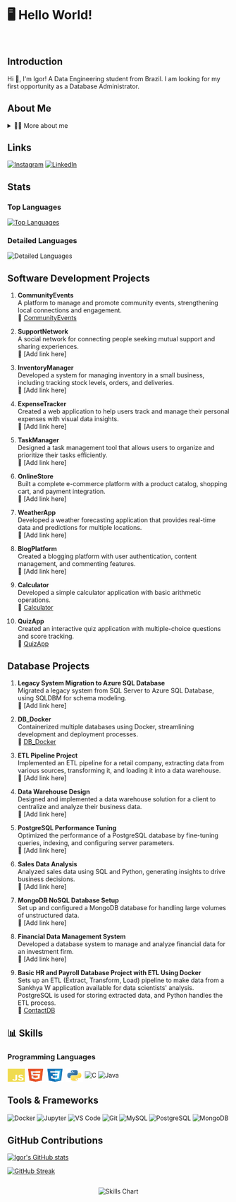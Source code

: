 <div> <h1>🖥️ Hello World!</h1> <img>
  
## Introduction

<p>
  Hi 👋, I'm Igor! A Data Engineering student from Brazil. I am looking for my first opportunity as a Database Administrator.
</p>

## About Me

<details>
  <summary>👨‍💻 More about me</summary>

  - 💬 I am 43 years old and live in Brazil. I am fluent in English and studying Data Engineering. I have experience with SQL, Python, Data Analysis, Data Visualization, and basic Database Administration (DBA). I have completed courses in MySQL, Postgres, Docker, and data modeling. I am working on practical projects to gain experience as a DBA, with the goal of advancing to a Data Manager in the future. I am also studying basic data engineering and Big Data concepts, and planning to implement a small ETL project.

  - I have over 15 years of experience in customer service, which has helped me develop important skills such as creativity, communication, marketing, analytical abilities, and community and social media management.

  - ⚡ I have a strong interest in reading, especially books on philosophy, stoicism, politics, and German literature, as well as manga and comics. I also enjoy exploring articles on databases in less common languages, like Mandarin. In my free time, I love watching movies and playing video games with my son. I believe our personal interests not only enrich our worldview but also enhance our ability to solve problems creatively and effectively. \o/
</details>

## Links

[![Instagram](https://img.shields.io/badge/Instagram-E4405F?style=for-the-badge&logo=instagram&logoColor=white)](https://www.instagram.com/igor_drims)
[![LinkedIn](https://img.shields.io/badge/LinkedIn-0077B5?style=for-the-badge&logo=linkedin&logoColor=white)](https://www.linkedin.com/in/igor-hilario)

## Stats

### Top Languages
[![Top Languages](https://github-readme-stats.vercel.app/api/top-langs/?username=DeckSnover&layout=compact)](https://github.com/anuraghazra/github-readme-stats)

### Detailed Languages
![Detailed Languages](https://github-readme-stats.vercel.app/api/top-langs/?username=DeckSnover&theme=dark&hide=javascript,html&langs_count=10)

## Software Development Projects

1. **CommunityEvents**  
   A platform to manage and promote community events, strengthening local connections and engagement.  
   🔗 [CommunityEvents](https://github.com/deckSnover/CommunityEvents.git)

2. **SupportNetwork**  
   A social network for connecting people seeking mutual support and sharing experiences.  
   🔗 [Add link here]

3. **InventoryManager**  
   Developed a system for managing inventory in a small business, including tracking stock levels, orders, and deliveries.  
   🔗 [Add link here]

4. **ExpenseTracker**  
   Created a web application to help users track and manage their personal expenses with visual data insights.  
   🔗 [Add link here]

5. **TaskManager**  
   Designed a task management tool that allows users to organize and prioritize their tasks efficiently.  
   🔗 [Add link here]

6. **OnlineStore**  
   Built a complete e-commerce platform with a product catalog, shopping cart, and payment integration.  
   🔗 [Add link here]

7. **WeatherApp**  
   Developed a weather forecasting application that provides real-time data and predictions for multiple locations.  
   🔗 [Add link here]

8. **BlogPlatform**  
   Created a blogging platform with user authentication, content management, and commenting features.  
   🔗 [Add link here]

9. **Calculator**  
   Developed a simple calculator application with basic arithmetic operations.  
   🔗 [Calculator](https://github.com/deckSnover/Proj_Desenv.git)

10. **QuizApp**  
    Created an interactive quiz application with multiple-choice questions and score tracking.  
    🔗 [QuizApp](https://github.com/deckSnover/Proj_Desenv.git)

## Database Projects

1. **Legacy System Migration to Azure SQL Database**  
   Migrated a legacy system from SQL Server to Azure SQL Database, using SQLDBM for schema modeling.  
   🔗 [Add link here]

2. **DB_Docker**  
   Containerized multiple databases using Docker, streamlining development and deployment processes.  
   🔗 [DB_Docker](https://github.com/deckSnover/DB-Docker.git)

3. **ETL Pipeline Project**  
   Implemented an ETL pipeline for a retail company, extracting data from various sources, transforming it, and loading it into a data warehouse.  
   🔗 [Add link here]

4. **Data Warehouse Design**  
   Designed and implemented a data warehouse solution for a client to centralize and analyze their business data.  
   🔗 [Add link here]

5. **PostgreSQL Performance Tuning**  
   Optimized the performance of a PostgreSQL database by fine-tuning queries, indexing, and configuring server parameters.  
   🔗 [Add link here]

6. **Sales Data Analysis**  
   Analyzed sales data using SQL and Python, generating insights to drive business decisions.  
   🔗 [Add link here]

7. **MongoDB NoSQL Database Setup**  
   Set up and configured a MongoDB database for handling large volumes of unstructured data.  
   🔗 [Add link here]

8. **Financial Data Management System**  
   Developed a database system to manage and analyze financial data for an investment firm.  
   🔗 [Add link here]

9. **Basic HR and Payroll Database Project with ETL Using Docker**  
   Sets up an ETL (Extract, Transform, Load) pipeline to make data from a Sankhya W application available for data scientists' analysis. PostgreSQL is used for storing extracted data, and Python handles the ETL process.  
   🔗 [ContactDB](https://github.com/deckSnover/ContactDB.git)

## 📊 **Skills**

### Programming Languages
<div>
  <img align="center" alt="JavaScript" height="30" width="40" src="https://raw.githubusercontent.com/devicons/devicon/master/icons/javascript/javascript-plain.svg">
  <img align="center" alt="HTML" height="30" width="40" src="https://raw.githubusercontent.com/devicons/devicon/master/icons/html5/html5-original.svg">
  <img align="center" alt="CSS" height="30" width="40" src="https://raw.githubusercontent.com/devicons/devicon/master/icons/css3/css3-original.svg">
  <img align="center" alt="Python" height="30" width="40" src="https://raw.githubusercontent.com/devicons/devicon/master/icons/python/python-original.svg">
  <img align="center" alt="C" height="30" width="40" src="https://cdn.jsdelivr.net/gh/devicons/devicon/icons/c/c-original.svg">
  <img align="center" alt="Java" height="30" width="40" src="https://cdn.jsdelivr.net/gh/devicons/devicon/icons/java/java-original.svg">
</div>

## Tools & Frameworks

<div align="left">
  <img align="center" alt="Docker" height="30" width="40" src="https://cdn.jsdelivr.net/gh/devicons/devicon/icons/docker/docker-original.svg">
  <img align="center" alt="Jupyter" height="30" width="40" src="https://cdn.jsdelivr.net/gh/devicons/devicon/icons/jupyter/jupyter-original.svg">
  <img align="center" alt="VS Code" height="30" width="40" src="https://cdn.jsdelivr.net/gh/devicons/devicon/icons/vscode/vscode-original.svg">
  <img align="center" alt="Git" height="30" width="40" src="https://cdn.jsdelivr.net/gh/devicons/devicon/icons/git/git-original.svg">
  <img align="center" alt="MySQL" height="30" width="40" src="https://cdn.jsdelivr.net/gh/devicons/devicon/icons/mysql/mysql-original.svg">
  <img align="center" alt="PostgreSQL" height="30" width="40" src="https://cdn.jsdelivr.net/gh/devicons/devicon/icons/postgresql/postgresql-original.svg">
  <img align="center" alt="MongoDB" height="30" width="40" src="https://cdn.jsdelivr.net/gh/devicons/devicon/icons/mongodb/mongodb-original.svg">
</div>

## GitHub Contributions

[![Igor's GitHub stats](https://github-readme-stats.vercel.app/api?username=DeckSnover&show_icons=true&theme=radical)](https://github.com/anuraghazra/github-readme-stats)

[![GitHub Streak](https://github-readme-streak-stats.herokuapp.com/?user=DeckSnover&theme=radical)](https://git.io/streak-stats)

##

<p align="center">
  <img src="https://scitechdaily.com/images/Energy-Beam-Concept.gif" alt="Skills Chart" width="1400" height="400"/>
</p>
